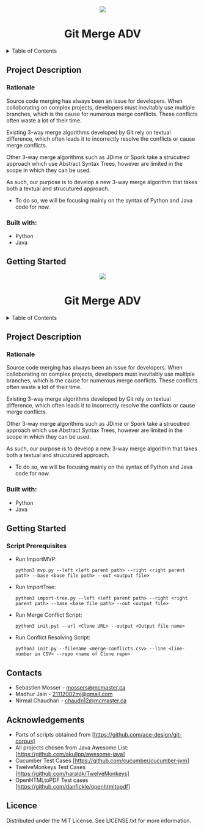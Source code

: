 <div align="center">
  <a href="https://github.com/ace-design">
    <img src="https://ace-design.github.io/img/logo.png">
  </a>
  <h1>Git Merge ADV</h1>
</div>

<details>
  <summary>Table of Contents</summary>
  <ol>
    <li>
      <a href="#project-description">Project Description</a>
        <ul>
        <li><a href="#Rationale">Rationale</a></li>
      </ul>
    </li>
    <li>
      <a href="#getting-started">Getting Started</a>
      <ul>
        <li><a href="#script-prerequisites">Script Prerequisites</a></li>
      </ul>
    <li>
      <a href="#contacts">Contacts</a>
    </li>
    </li>
    <li><a href="#acknowledgments">Acknowledgments</a></li>
    </li>
    <li><a href="#licence">Licence</a></li>
  </ol>
</details>

## Project Description

### Rationale

Source code merging has always been an issue for developers. When colloborating on complex projects, developers must inevitably use multiple branches, which is the cause for numerous merge conflicts. These conflicts often waste a lot of their time. 

Existing 3-way merge algorithms developed by Git rely on textual difference, which often leads it to incorrectly resolve the conflicts or cause merge conflicts. 

Other 3-way merge algorithms such as JDime or Spork take a strucutred approach which use Abstract Syntax Trees, however are limited in the scope in which they can be used.

As such, our purpose is to develop a new 3-way merge algorithm that takes both a textual and strucutured approach.
* To do so, we will be focusing mainly on the syntax of Python and Java code for now.

### Built with:

* Python
* Java


## Getting Started

<div align="center">
  <a href="https://github.com/ace-design">
    <img src="https://ace-design.github.io/img/logo.png">
  </a>
  <h1>Git Merge ADV</h1>
</div>

<details>
  <summary>Table of Contents</summary>
  <ol>
    <li>
      <a href="#project-description">Project Description</a>
        <ul>
        <li><a href="#Rationale">Rationale</a></li>
      </ul>
    </li>
    <li>
      <a href="#getting-started">Getting Started</a>
      <ul>
        <li><a href="#script-prerequisites">Script Prerequisites</a></li>
      </ul>
    <li>
      <a href="#contacts">Contacts</a>
    </li>
    </li>
    <li><a href="#acknowledgments">Acknowledgments</a></li>

  </ol>
</details>

## Project Description

### Rationale

Source code merging has always been an issue for developers. When colloborating on complex projects, developers must inevitably use multiple branches, which is the cause for numerous merge conflicts. These conflicts often waste a lot of their time. 

Existing 3-way merge algorithms developed by Git rely on textual difference, which often leads it to incorrectly resolve the conflicts or cause merge conflicts. 

Other 3-way merge algorithms such as JDime or Spork take a strucutred approach which use Abstract Syntax Trees, however are limited in the scope in which they can be used.

As such, our purpose is to develop a new 3-way merge algorithm that takes both a textual and strucutured approach.
* To do so, we will be focusing mainly on the syntax of Python and Java code for now.

### Built with:

* Python
* Java


## Getting Started

### Script Prerequisites

* Run ImportMVP:

    `python3 mvp.py --left <left parent path> --right <right parent path> --base <base file path> --out <output file>`

* Run ImportTree:

    `python3 import-tree.py --left <left parent path> --right <right parent path> --base <base file path> --out <output file>`

* Run Merge Conflict Script:

    `python3 init.pyt --url <Clone URL> --output <Output file name>`

* Run Conflict Resolving Script:

    `python3 init.py --filename <merge-conflicts.csv> --line <line-number in CSV> --repo <name of Clone repo>`


## Contacts

* Sebastien Mosser - mossers@mcmaster.ca
* Madhur Jain - 21112002mj@gmail.com
* Nirmal Chaudhari - chaudn12@mcmaster.ca


## Acknowledgements
* Parts of scripts obtained from [https://github.com/ace-design/git-corpus]
* All projects chosen from Java Awesome List: [https://github.com/akullpp/awesome-java]
* Cucumber Test Cases [https://github.com/cucumber/cucumber-jvm]
* TwelveMonkeys Test Cases [https://github.com/haraldk/TwelveMonkeys]
* OpenHTMLtoPDF Test cases [https://github.com/danfickle/openhtmltopdf]


## Licence
Distributed under the MIT License. See LICENSE.txt for more information.
